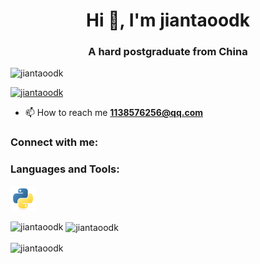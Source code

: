 <h1 align="center">Hi 👋, I'm jiantaoodk</h1>
<h3 align="center">A hard postgraduate from China</h3>

<p align="left"> <img src="https://komarev.com/ghpvc/?username=jiantaoodk&label=Profile%20views&color=0e75b6&style=flat" alt="jiantaoodk" /> </p>

<p align="left"> <a href="https://github.com/ryo-ma/github-profile-trophy"><img src="https://github-profile-trophy.vercel.app/?username=jiantaoodk" alt="jiantaoodk" /></a> </p>

- 📫 How to reach me **1138576256@qq.com**

<h3 align="left">Connect with me:</h3>
<p align="left">
</p>

<h3 align="left">Languages and Tools:</h3>
<p align="left"> <a href="https://www.python.org" target="_blank" rel="noreferrer"> <img src="https://raw.githubusercontent.com/devicons/devicon/master/icons/python/python-original.svg" alt="python" width="40" height="40"/> </a> </p>

<p><img align="left" src="https://github-readme-stats.vercel.app/api/top-langs?username=jiantaoodk&show_icons=true&locale=en&layout=compact" alt="jiantaoodk" /></p>

<p>&nbsp;<img align="center" src="https://github-readme-stats.vercel.app/api?username=jiantaoodk&show_icons=true&locale=en" alt="jiantaoodk" /></p>

<p><img align="center" src="https://github-readme-streak-stats.herokuapp.com/?user=jiantaoodk&" alt="jiantaoodk" /></p>


